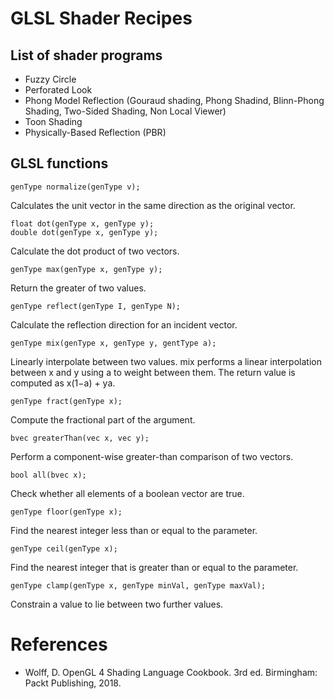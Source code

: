 # GLSL Shader Recipes

## List of shader programs

- Fuzzy Circle
- Perforated Look
- Phong Model Reflection (Gouraud shading, Phong Shadind, Blinn-Phong Shading, Two-Sided Shading, Non Local Viewer)
- Toon Shading
- Physically-Based Reflection (PBR)


## GLSL functions

```
genType normalize(genType v);
```
Calculates the unit vector in the same direction as the original vector.

```
float dot(genType x, genType y);
double dot(genType x, genType y);
```
Calculate the dot product of two vectors.

```
genType max(genType x, genType y);
```
Return the greater of two values.

```
genType reflect(genType I, genType N);
```
Calculate the reflection direction for an incident vector.

```
genType mix(genType x, genType y, gentType a);
```
Linearly interpolate between two values.
mix performs a linear interpolation between x and y using a to weight between them. The return value is computed as x(1−a) + ya.

```
genType fract(genType x);
```
Compute the fractional part of the argument.

```
bvec greaterThan(vec x, vec y);
```
Perform a component-wise greater-than comparison of two vectors.

```
bool all(bvec x);
```
Check whether all elements of a boolean vector are true.

```
genType floor(genType x);
```
Find the nearest integer less than or equal to the parameter.

```
genType ceil(genType x);
```
Find the nearest integer that is greater than or equal to the parameter.

```
genType clamp(genType x, genType minVal, genType maxVal);
```
Constrain a value to lie between two further values.

# References

- Wolff, D. OpenGL 4 Shading Language Cookbook. 3rd ed. Birmingham: Packt Publishing, 2018.

